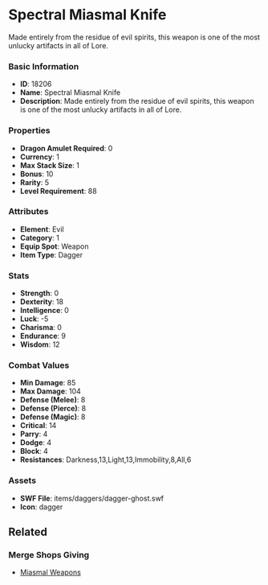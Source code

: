 # Spectral Miasmal Knife

Made entirely from the residue of evil spirits, this weapon is one of the most unlucky artifacts in all of Lore. 

### Basic Information

- **ID**: 18206
- **Name**: Spectral Miasmal Knife
- **Description**: Made entirely from the residue of evil spirits, this weapon is one of the most unlucky artifacts in all of Lore. 

### Properties

- **Dragon Amulet Required**: 0
- **Currency**: 1
- **Max Stack Size**: 1
- **Bonus**: 10
- **Rarity**: 5
- **Level Requirement**: 88

### Attributes

- **Element**: Evil
- **Category**: 1
- **Equip Spot**: Weapon
- **Item Type**: Dagger

### Stats

- **Strength**: 0
- **Dexterity**: 18
- **Intelligence**: 0
- **Luck**: -5
- **Charisma**: 0
- **Endurance**: 9
- **Wisdom**: 12

### Combat Values

- **Min Damage**: 85
- **Max Damage**: 104
- **Defense (Melee)**: 8
- **Defense (Pierce)**: 8
- **Defense (Magic)**: 8
- **Critical**: 14
- **Parry**: 4
- **Dodge**: 4
- **Block**: 4
- **Resistances**: Darkness,13,Light,13,Immobility,8,All,6

### Assets

- **SWF File**: items/daggers/dagger-ghost.swf
- **Icon**: dagger

## Related

### Merge Shops Giving

- [Miasmal Weapons](../merge-shops/85-miasmal-weapons.md)

